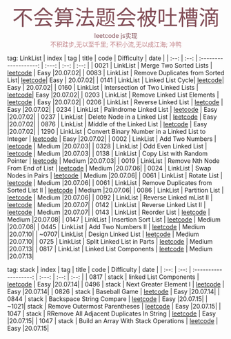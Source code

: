<div align=center>
	<font size=15 color=#824d56>不会算法题会被吐槽滴</font>
	<font color=#824d56>leetcode js实现</font>
</div>

<div align=center>
	<font color=#c2858a>不积跬步,无以至千里;</font>
	<font color=#c2858a>不积小流,无以成江海;</font>
	<font color=#c2858a>冲鸭</font>
</div>

tag: LinkList
| index | tag   |       title            | code        |  Difficulty   | date |
| :--:  | :--:  | :-------------------:  | :---:       |    :--:       | :--: |
| 0021 | LinkList | Merge Two Sorted Lists | [leetcode](linkList/0021.mergeTwoLists.js) | Easy |20.07.02|
| 0083 | LinkList | Remove Duplicates from Sorted List| [leetcode](linkList/0083.deleteDuplicates.js)| Easy | 20.07.02|
| 0141 | LinkList | Linked List Cycle| [leetcode](linkList/0141.hasCycle.js)| Easy | 20.07.02|
| 0160 | LinkList | Intersection of Two Linked Lists | [leetcode](linkList/0160.getIntersectionNode.js)| Easy |20.07.02|
| 0203 | LinkList | Remove Linked List Elements | [leetcode](linkList/0203.removeElements.js) | Easy |20.07.02|
| 0206 | LinkList | Reverse Linked List | [leetcode](linkList/0206.reverseList.js) | Easy |20.07.02|
| 0234 | LinkList | Palindrome Linked List | [leetcode](linkList/0234.isPalindrome.js) | Easy |20.07.02|
| 0237 | LinkList | Delete Node in a Linked List | [leetcode](linkList/0237.deleteNode.js) | Easy |20.07.02|
| 0876 | LinkList | Middle of the Linked List | [leetcode](linkList/0876.middleNode.js) | Easy |20.07.02|
| 1290 | LinkList | Convert Binary Number in a Linked List to Integer | [leetcode](linkList/1290.getDecimalValue.js) | Easy |20.07.02|
| 0002 | LinkList | Add Two Numbers | [leetcode](linkList/0002.addTwoNumbers.js) | Medium |20.07.03|
| 0328 | LinkList | Odd Even Linked List | [leetcode](linkList/0328.oddEvenList.js) | Medium |20.07.03|
| 0138 | LinkList | Copy List with Random Pointer | [leetcode](linkList/0138.copyRandomList.js) | Medium |20.07.03|
| 0019 | LinkList | Remove Nth Node From End of List | [leetcode](linkList/0019.removeNthFromEnd.js) | Medium |20.07.06|
| 0024 | LinkList | Swap Nodes in Pairs | [leetcode](linkList/0024.swapPairs.js) | Medium |20.07.06|
| 0061 | LinkList | Rotate List | [leetcode](linkList/0061.rotateRight.js) | Medium |20.07.06|
| 0061 | LinkList | Remove Duplicates from Sorted List II | [leetcode](linkList/0082.deleteDuplicates.js) | Medium |20.07.06|
| 0086 | LinkList | Partition List | [leetcode](linkList/0086.partition.js) | Medium |20.07.06|
| 0092 | LinkList | Reverse Linked mList II | [leetcode](linkList/0092.reverseBetween.js) | Medium |20.07.07|
| 0142 | LinkList | Reverse Linked List II | [leetcode](linkList/0142.detectCycle.js) | Medium |20.07.07|
| 0143 | LinkList | Reorder List | [leetcode](linkList/0143.reorderList.js) | Medium |20.07.08|
| 0147 | LinkList | Insertion Sort List | [leetcode](linkList/0147.insertionSortList.js) | Medium |20.07.08|
| 0445 | LinkList | Add Two Numbers II | [leetcode](linkList/0445.addTwoNumbers.js) | Medium |20.07.10|
| ~0707| LinkList | Design Linked List | [leetcode](linkList/0707.designLinkList.js) | Medium |20.07.10|
| 0725 | LinkList | Split Linked List in Parts | [leetcode](linkList/0725.splitListToParts.js) | Medium |20.07.13|
| 0817 | LinkList | Linked List Components | [leetcode](linkList/0817.numComponents.js) | Medium |20.07.13|


tag: stack
| index | tag   |       title            | code        |  Difficulty   | date |
| :--:  | :--:  | :-------------------:  | :---:       |    :--:       | :--: |
| 0817 | stack | linked List Components | [leetcode](stack/0020.isValid.js) | Easy |20.07.14|
| 0496 | stack | Next Greater Element I | [leetcode](stack/0496.nextGreaterElement.js) | Easy |20.07.14|
| 0826 | stack | Baseball Game | [leetcode](stack/0682.calPoints.js) | Easy |20.07.14|
| 0844 | stack | Backspace String Compare | [leetcode](stack/0844.backspaceCompare.js) | Easy |20.07.15|
| ~1021| stack | Remove Outermost Parentheses | [leetcode](stack/1021.removeOuterParentheses.js) | Easy |20.07.15|
| 1047 | stack | RRemove All Adjacent Duplicates In String | [leetcode](stack/1047.removeDuplicates.js) | Easy |20.07.15|
| 1047 | stack | Build an Array With Stack Operations | [leetcode](stack/1047.removeDuplicates.js) | Easy |20.07.15|



    